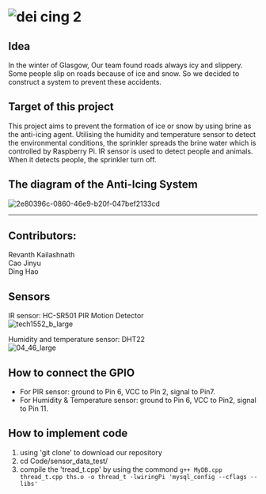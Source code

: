 ![dei cing 2](https://user-images.githubusercontent.com/36344537/36075929-44b53396-0f4d-11e8-983c-956414d058c5.png)
========

## Idea
  
   In the winter of Glasgow, Our team found roads always icy and slippery. Some people slip on roads because of ice and snow. So we decided to construct a system to prevent these accidents.
  
## Target of this project  
  
  This project aims to prevent the formation of ice or snow by using brine as the anti-icing agent. Utilising the humidity and temperature sensor to detect the environmental conditions, the sprinkler spreads the brine water which is controlled by Raspberry Pi. IR sensor is used to detect people and animals. When it detects people, the sprinkler turn off.  

## The diagram of the Anti-Icing System  
![2e80396c-0860-46e9-b20f-047bef2133cd](https://user-images.githubusercontent.com/27271468/36057635-6a6f7434-0e08-11e8-8364-cc74c057d6f9.jpg)  
  
---  

## Contributors:  
Revanth Kailashnath  
Cao Jinyu  
Ding Hao  

## Sensors
IR sensor: HC-SR501 PIR Motion Detector  
![tech1552_b_large](https://user-images.githubusercontent.com/36344537/36178890-4e5ba800-1112-11e8-907d-1f80e61244a6.png)

Humidity and temperature sensor: DHT22  
![04_46_large](https://user-images.githubusercontent.com/36344537/37292286-8636f486-2608-11e8-85ff-8439183cb009.jpg)  
  
  
## How to connect the GPIO
- For PIR sensor: ground to Pin 6, VCC to Pin 2, signal to Pin7.  
- For Humidity & Temperature sensor: ground to Pin 6, VCC to Pin2, signal to Pin 11.

  
## How to implement code  
1.  using 'git clone' to download our repository
2.  cd Code/sensor_data_test/
3.  compile the 'tread_t.cpp' by using the commond ```g++ MyDB.cpp thread_t.cpp ths.o -o thread_t -lwiringPi 'mysql_config --cflags --libs' ```
